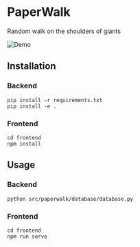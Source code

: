 # PaperWalk
Random walk on the shoulders of giants

![Demo](./public/demo.png)

## Installation
### Backend
```
pip install -r requirements.txt
pip install -e .
```

### Frontend
```
cd frontend
npm install
```

## Usage
### Backend
```
python src/paperwalk/database/database.py
```

### Frontend
```
cd frontend
npm run serve
```